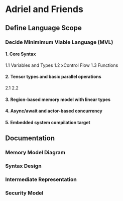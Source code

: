 # Adriel and Friends

## Define Language Scope
### Decide **Minimimum Viable Language** (MVL)
#### 1. Core Syntax
1.1 Variables and Types
1.2 xControl Flow
1.3 Functions
#### 2. Tensor types and basic parallel operations
2.1 
2.2

#### 3. Region-based memory model with linear types
#### 4. Async/await and actor-based concurrency
#### 5. Embedded system compilation target

## Documentation
### Memory Model Diagram
### Syntax Design
### Intermediate Representation
### Security Model
